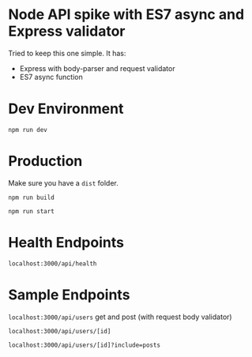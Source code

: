 # Node API spike with ES7 async and Express validator

Tried to keep this one simple. It has:

- Express with body-parser and request validator
- ES7 async function

# Dev Environment

`npm run dev`

# Production

Make sure you have a `dist` folder.

`npm run build`

`npm run start`

# Health Endpoints

`localhost:3000/api/health`

# Sample Endpoints

`localhost:3000/api/users` get and post (with request body validator)

`localhost:3000/api/users/[id]`

`localhost:3000/api/users/[id]?include=posts`
